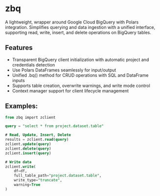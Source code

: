 # zbq

A lightweight, wrapper around Google Cloud BigQuery with Polars integration. Simplifies querying and data ingestion with a unified interface, supporting read, write, insert, and delete operations on BigQuery tables.

## Features
* Transparent BigQuery client initialization with automatic project and credentials detection
* Use Polars DataFrames seamlessly for input/output
* Unified .bq() method for CRUD operations with SQL and DataFrame inputs
* Supports table creation, overwrite warnings, and write mode control
* Context manager support for client lifecycle management

## Examples:
```SQL
from zbq import zclient

query = "select * from project.dataset.table"

# Read, Update, Insert, Delete
results = zclient.read(query)
zclient.update(query)
zclient.delete(query)
zclient.insert(query)

# Write data
zclient.write(
    df=df,
    full_table_path="project.dataset.table",
    write_type="truncate",
    warning=True
)
```
